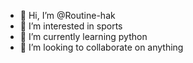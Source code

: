 - 👋 Hi, I’m @Routine-hak
- 👀 I’m interested in sports
- 🌱 I’m currently learning python
- 💞️ I’m looking to collaborate on anything

<!---
Routine-hak/Routine-hak is a ✨ special ✨ repository because its `README.md` (this file) appears on your GitHub profile.
You can click the Preview link to take a look at your changes.
--->
